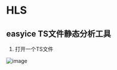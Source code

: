 # HLS

## easyice TS文件静态分析工具

1. 打开一个TS文件

![image](https://user-images.githubusercontent.com/17688273/148476639-2e4ae4bc-7615-4225-a56a-4d74cb04b6ba.png)


